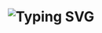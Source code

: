 <!--
  Futuristic GitHub Profile README – crafted with ✨ by ChatGPT
  All placeholder values resolved for @Koshian12.
-->

<h1 align="center">
  <img src="https://readme-typing-svg.herokuapp.com?font=Orbitron&size=40&duration=4500&pause=1000&color=FFFFFF&center=true&vCenter=true&width=900&height=70&lines=Hey+there%2C+I'm+@Koshian12" alt="Typing SVG"/>
</h1>